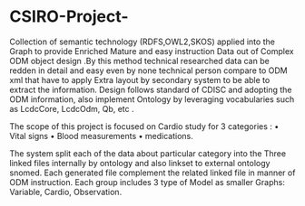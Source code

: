 # CSIRO-Project-

  Collection of semantic technology (RDFS,OWL2,SKOS) applied into the Graph to provide Enriched Mature and easy instruction Data out of Complex ODM object design .By this method technical researched data can be redden in detail and easy even by none technical person compare to ODM xml that have to apply Extra layout by secondary system to be able to extract the information.
 Design follows standard of CDISC and adopting the ODM information, also implement Ontology by leveraging vocabularies such as LcdcCore, LcdcOdm, Qb, etc .
  
The scope of this project is focused on Cardio study for 3 categories :
•	Vital signs
•	Blood measurements 
•	medications.

  The system split each of the data about particular category into the Three linked files internally by ontology and also linkset to external ontology snomed.
  Each generated file complement the related linked file in manner of ODM instruction.
Each group includes 3 type of Model as smaller Graphs: Variable, Cardio, Observation.
